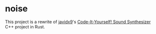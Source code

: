 # noise
This project is a rewrite of [javidx9](https://www.youtube.com/channel/UC-yuWVUplUJZvieEligKBkA)'s [Code-It-Yourself! Sound Synthesizer](https://www.youtube.com/watch?v=tgamhuQnOkM) C++ project in Rust.
